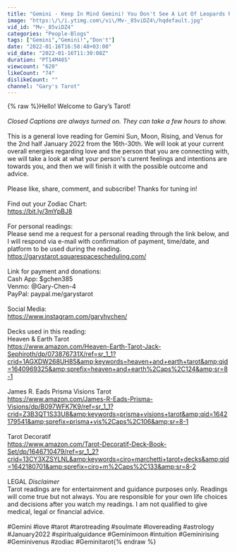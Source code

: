 ```yaml
---
title: "Gemini - Keep In Mind Gemini! You Don't See A Lot Of Leopards Running Around Without Spot!"
image: "https:\/\/i.ytimg.com\/vi\/Mv-_85viDZ4\/hqdefault.jpg"
vid_id: "Mv-_85viDZ4"
categories: "People-Blogs"
tags: ["Gemini","Gemini!","Don't"]
date: "2022-01-16T16:58:48+03:00"
vid_date: "2022-01-16T11:30:08Z"
duration: "PT14M48S"
viewcount: "620"
likeCount: "74"
dislikeCount: ""
channel: "Gary's Tarot"
---
```

{% raw %}Hello! Welcome to Gary’s Tarot!<br /><br />*Closed Captions are always turned on. They can take a few hours to show.*<br /><br />This is a general love reading for Gemini Sun, Moon, Rising, and Venus for the 2nd half January 2022 from the 16th-30th. We will look at your current overall energies regarding love and the person that you are connecting with, we will take a look at what your person's current feelings and intentions are towards you, and then we will finish it with the possible outcome and advice.<br /><br />Please like, share, comment, and subscribe! Thanks for tuning in!<br /><br />Find out your Zodiac Chart:<br /><a rel="nofollow" target="blank" href="https://bit.ly/3mYpBJ8">https://bit.ly/3mYpBJ8</a><br /><br />For personal readings:<br />Please send me a request for a personal reading through the link below, and I will respond via e-mail with confirmation of payment, time/date, and platform to be used during the reading.<br /><a rel="nofollow" target="blank" href="https://garystarot.squarespacescheduling.com/">https://garystarot.squarespacescheduling.com/</a><br /><br />Link for payment and donations:<br />Cash App: $gchen385<br />Venmo: @Gary-Chen-4<br />PayPal: paypal.me/garystarot<br /><br />Social Media:<br /><a rel="nofollow" target="blank" href="https://www.instagram.com/garyhychen/">https://www.instagram.com/garyhychen/</a><br /><br />Decks used in this reading: <br />Heaven &amp; Earth Tarot<br /><a rel="nofollow" target="blank" href="https://www.amazon.com/Heaven-Earth-Tarot-Jack-Sephiroth/dp/073876731X/ref=sr_1_1?crid=1AGXDW268UH85&amp;keywords=heaven+and+earth+tarot&amp;qid=1640969325&amp;sprefix=heaven+and+earth%2Caps%2C124&amp;sr=8-1">https://www.amazon.com/Heaven-Earth-Tarot-Jack-Sephiroth/dp/073876731X/ref=sr_1_1?crid=1AGXDW268UH85&amp;keywords=heaven+and+earth+tarot&amp;qid=1640969325&amp;sprefix=heaven+and+earth%2Caps%2C124&amp;sr=8-1</a><br /><br />James R. Eads Prisma Visions Tarot<br /><a rel="nofollow" target="blank" href="https://www.amazon.com/James-R-Eads-Prisma-Visions/dp/B097WFK7K9/ref=sr_1_1?crid=Z3B3QT1S33U8&amp;keywords=prisma+visions+tarot&amp;qid=1642179541&amp;sprefix=prisma+vis%2Caps%2C106&amp;sr=8-1">https://www.amazon.com/James-R-Eads-Prisma-Visions/dp/B097WFK7K9/ref=sr_1_1?crid=Z3B3QT1S33U8&amp;keywords=prisma+visions+tarot&amp;qid=1642179541&amp;sprefix=prisma+vis%2Caps%2C106&amp;sr=8-1</a><br /><br />Tarot Decoratif<br /><a rel="nofollow" target="blank" href="https://www.amazon.com/Tarot-Decoratif-Deck-Book-Set/dp/1646710479/ref=sr_1_2?crid=13CY3XZSYLNL&amp;keywords=ciro+marchetti+tarot+decks&amp;qid=1642180701&amp;sprefix=ciro+m%2Caps%2C133&amp;sr=8-2">https://www.amazon.com/Tarot-Decoratif-Deck-Book-Set/dp/1646710479/ref=sr_1_2?crid=13CY3XZSYLNL&amp;keywords=ciro+marchetti+tarot+decks&amp;qid=1642180701&amp;sprefix=ciro+m%2Caps%2C133&amp;sr=8-2</a><br /><br />LEGAL *Disclaimer*<br />Tarot readings are for entertainment and guidance purposes only. Readings will come true but not always. You are responsible for your own life choices and decisions after you watch my readings. I am not qualified to give medical, legal or financial advice. <br /><br />#Gemini #love #tarot #tarotreading #soulmate #lovereading #astrology #January2022 #spiritualguidance #Geminimoon #intuition #Geminirising #Geminivenus #zodiac #Geminitarot{% endraw %}
